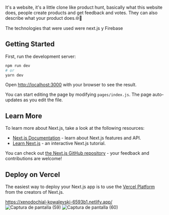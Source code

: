 
It's a website, it's a little clone like product hunt,
basically what this website does, people create products and get feedback and votes.
They can also describe what your product does.🌐🛒


The technologies that were used were next.js y Firebase

## Getting Started

First, run the development server:

```bash
npm run dev
# or
yarn dev
```

Open [http://localhost:3000](http://localhost:3000) with your browser to see the result.

You can start editing the page by modifying `pages/index.js`. The page auto-updates as you edit the file.

## Learn More

To learn more about Next.js, take a look at the following resources:

- [Next.js Documentation](https://nextjs.org/docs) - learn about Next.js features and API.
- [Learn Next.js](https://nextjs.org/learn) - an interactive Next.js tutorial.

You can check out [the Next.js GitHub repository](https://github.com/vercel/next.js/) - your feedback and contributions are welcome!

## Deploy on Vercel

The easiest way to deploy your Next.js app is to use the [Vercel Platform](https://vercel.com/import?utm_medium=default-template&filter=next.js&utm_source=create-next-app&utm_campaign=create-next-app-readme) from the creators of Next.js.

 https://xenodochial-kowalevski-6593b1.netlify.app/
![Captura de pantalla (59)](https://user-images.githubusercontent.com/46753453/86420177-fdf28d00-bc92-11ea-8871-0812b697f179.png)
![Captura de pantalla (60)](https://user-images.githubusercontent.com/46753453/86420184-ffbc5080-bc92-11ea-91f0-6214ff109a7e.png)
